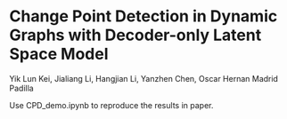# Change Point Detection in Dynamic Graphs with Decoder-only Latent Space Model

Yik Lun Kei, Jialiang Li, Hangjian Li, Yanzhen Chen, Oscar Hernan Madrid Padilla

Use CPD_demo.ipynb to reproduce the results in paper.
